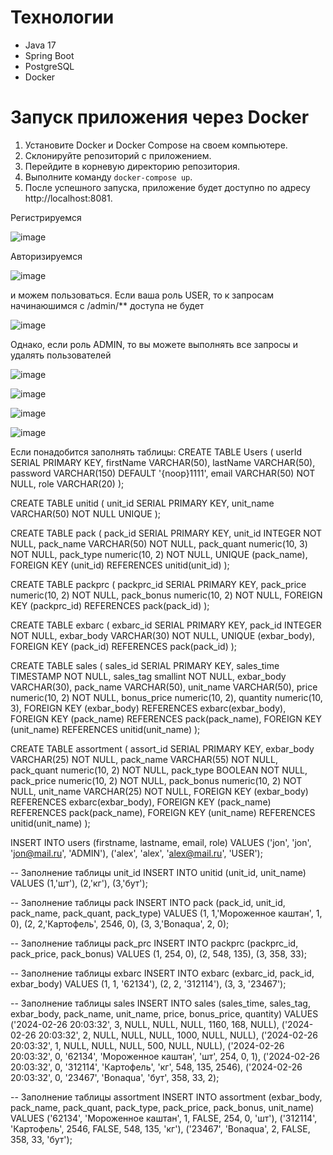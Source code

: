 # Технологии
- Java 17
- Spring Boot
- PostgreSQL
- Docker

# Запуск приложения через Docker
1. Установите Docker и Docker Compose на своем компьютере.
2. Склонируйте репозиторий с приложением.
3. Перейдите в корневую директорию репозитория.
4. Выполните команду `docker-compose up`.
5. После успешного запуска, приложение будет доступно по адресу http://localhost:8081.


Регистрируемся

![image](https://github.com/Dzmitry-yarik/Goods_storeJWT/assets/107866389/c91239f7-3560-490d-b14b-74dabcb04575)

Авторизируемся

![image](https://github.com/Dzmitry-yarik/Goods_storeJWT/assets/107866389/9c21405d-518f-4052-9caf-59be9d107e13)

и можем пользоваться.
Если ваша роль USER, то к запросам начинаюшимся с /admin/** доступа не будет

![image](https://github.com/Dzmitry-yarik/Goods_storeJWT/assets/107866389/2404245e-79a6-46ab-9483-6c380eaf08b0)

Однако, если роль ADMIN, то вы можете выполнять все запросы и удалять пользователей

![image](https://github.com/Dzmitry-yarik/Goods_storeJWT/assets/107866389/e7c0f9e2-3806-41bb-a23e-86190ccac776)

![image](https://github.com/Dzmitry-yarik/Goods_storeJWT/assets/107866389/38087b78-2607-4fd5-bd3b-432573076918)

![image](https://github.com/Dzmitry-yarik/Goods_storeJWT/assets/107866389/c18a4e95-2fca-4e68-86d2-9568233a5901)

![image](https://github.com/Dzmitry-yarik/Goods_storeJWT/assets/107866389/65b2c828-5ba1-49f4-a2c1-0f910b2a9403)


Если понадобится заполнять таблицы:
CREATE TABLE Users (
    userId SERIAL PRIMARY KEY,
    firstName VARCHAR(50),
    lastName VARCHAR(50),
    password VARCHAR(150) DEFAULT '{noop}1111',
    email VARCHAR(50) NOT NULL,
    role VARCHAR(20) 
);

CREATE TABLE unitid (
    unit_id SERIAL PRIMARY KEY,
    unit_name VARCHAR(50) NOT NULL UNIQUE
);

CREATE TABLE pack (
    pack_id SERIAL PRIMARY KEY,
    unit_id INTEGER NOT NULL,
    pack_name VARCHAR(50) NOT NULL,
    pack_quant numeric(10, 3) NOT NULL,
    pack_type numeric(10, 2) NOT NULL,
    UNIQUE (pack_name),
    FOREIGN KEY (unit_id) REFERENCES unitid(unit_id)
);

CREATE TABLE packprc (
    packprc_id SERIAL PRIMARY KEY,
    pack_price numeric(10, 2) NOT NULL,
    pack_bonus numeric(10, 2) NOT NULL,
    FOREIGN KEY (packprc_id) REFERENCES pack(pack_id)
);

CREATE TABLE exbarc (
    exbarc_id SERIAL PRIMARY KEY,
    pack_id INTEGER NOT NULL,
    exbar_body VARCHAR(30) NOT NULL,
    UNIQUE (exbar_body),
    FOREIGN KEY (pack_id) REFERENCES pack(pack_id)
);

CREATE TABLE sales (
    sales_id SERIAL PRIMARY KEY,
    sales_time TIMESTAMP NOT NULL,
    sales_tag smallint NOT NULL,
    exbar_body VARCHAR(30),
    pack_name VARCHAR(50),
    unit_name VARCHAR(50),
    price numeric(10, 2) NOT NULL,
    bonus_price numeric(10, 2),
    quantity numeric(10, 3),
    FOREIGN KEY (exbar_body) REFERENCES exbarc(exbar_body),
    FOREIGN KEY (pack_name) REFERENCES pack(pack_name),
    FOREIGN KEY (unit_name) REFERENCES unitid(unit_name)
);


CREATE TABLE assortment (
    assort_id SERIAL PRIMARY KEY,
    exbar_body VARCHAR(25) NOT NULL,
    pack_name VARCHAR(55) NOT NULL,
    pack_quant numeric(10, 2)  NOT NULL,
    pack_type BOOLEAN NOT NULL,
    pack_price numeric(10, 2) NOT NULL,
    pack_bonus numeric(10, 2) NOT NULL,
    unit_name VARCHAR(25) NOT NULL,
    FOREIGN KEY (exbar_body) REFERENCES exbarc(exbar_body),
    FOREIGN KEY (pack_name) REFERENCES pack(pack_name),
    FOREIGN KEY (unit_name) REFERENCES unitid(unit_name)
);


INSERT INTO users (firstname, lastname, email, role)
VALUES
('jon', 'jon', 'jon@mail.ru', 'ADMIN'),
('alex', 'alex', 'alex@mail.ru', 'USER');

-- Заполнение таблицы unit_id
INSERT INTO unitid (unit_id, unit_name) VALUES
(1,'шт'),
(2,'кг'),
(3,'бут');

-- Заполнение таблицы pack
INSERT INTO pack (pack_id, unit_id, pack_name, pack_quant, pack_type) VALUES
(1, 1,'Мороженное каштан', 1, 0),
(2, 2,'Картофель', 2546, 0),
(3, 3,'Bonaqua', 2, 0);

-- Заполнение таблицы pack_prc
INSERT INTO packprc (packprc_id, pack_price, pack_bonus) VALUES
(1, 254, 0),
(2, 548, 135),
(3, 358, 33);

-- Заполнение таблицы exbarc
INSERT INTO exbarc (exbarc_id, pack_id, exbar_body) VALUES
(1, 1, '62134'),
(2, 2, '312114'),
(3, 3, '23467');

-- Заполнение таблицы sales
INSERT INTO sales (sales_time, sales_tag, exbar_body, pack_name, unit_name, price, bonus_price, quantity) VALUES
('2024-02-26 20:03:32', 3, NULL, NULL, NULL, 1160, 168, NULL),
('2024-02-26 20:03:32', 2, NULL, NULL, NULL, 1000, NULL, NULL),
('2024-02-26 20:03:32', 1, NULL, NULL, NULL, 500, NULL, NULL),
('2024-02-26 20:03:32', 0, '62134', 'Мороженное каштан', 'шт', 254, 0, 1),
('2024-02-26 20:03:32', 0, '312114', 'Картофель', 'кг', 548, 135, 2546),
('2024-02-26 20:03:32', 0, '23467', 'Bonaqua', 'бут', 358, 33, 2);

-- Заполнение таблицы assortment
INSERT INTO assortment (exbar_body, pack_name, pack_quant, pack_type, pack_price, pack_bonus, unit_name) VALUES
('62134', 'Мороженное каштан', 1, FALSE, 254, 0, 'шт'),
('312114', 'Картофель', 2546, FALSE, 548, 135, 'кг'),
('23467', 'Bonaqua', 2, FALSE, 358, 33, 'бут');
